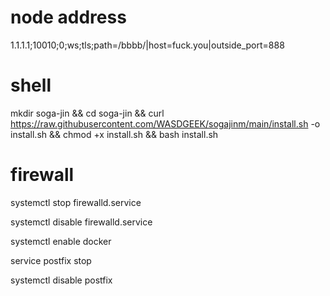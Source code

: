 # node address
1.1.1.1;10010;0;ws;tls;path=/bbbb/|host=fuck.you|outside_port=888
# shell
mkdir soga-jin && cd soga-jin && curl https://raw.githubusercontent.com/WASDGEEK/sogajinm/main/install.sh -o install.sh && chmod +x install.sh && bash install.sh
# firewall 
systemctl stop firewalld.service

systemctl disable firewalld.service

systemctl enable docker

service postfix stop

systemctl disable postfix
